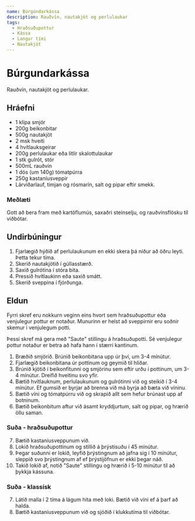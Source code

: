 ```yaml
---
name: Búrgúndarkássa
description: Rauðvín, nautakjöt og perlulaukar
tags:
  - Hraðsuðupottur
  - Kássa
  - Langur tími
  - Nautakjöt
---
```


# Búrgundarkássa

Rauðvín, nautakjöt og perlulaukar.

## Hráefni

- 1 klípa smjör
- 200g beikonbitar
- 500g nautakjöt
- 2 msk hveiti
- 4 hvítlauksgeirar
- 200g perlulaukar eða litlir skalottulaukar
- 1 stk gulrót, stór
- 500mL rauðvín
- 1 dós (um 140g) tómatpúrra
- 250g kastaníusveppir
- Lárviðarlauf, timjan og rósmarín, salt og pipar eftir smekk.

### Meðlæti

Gott að bera fram með kartöflumús, saxaðri steinselju, og rauðvínsflösku til viðbótar.

## Undirbúningur

1. Fjarlægið hýðið af perlulaukunum en ekki skera þá niður að öðru leyti. Þetta tekur tíma.
1. Skerið nautakjötið í gúllasstærð.
1. Saxið gulrótina í stóra bita.
1. Pressið hvítlaukinn eða saxið smátt.
1. Skerið sveppina í fjórðunga.

## Eldun

Fyrri skref eru nokkurn veginn eins hvort sem hraðsuðupottur eða venjulegur pottur er notaður. Munurinn er helst að sveppirnir eru soðnir skemur í venjulegum potti.

Þessi skref má gera með "Saute" stillingu á hraðsuðupotti. Sé venjulegur pottur notaður er betra að hafa hann í stærri kantinum.

1. Bræðið smjörið. Brúnið beikonbitana upp úr því, um 3-4 mínútur.
1. Fjarlægið beikonbitana úr pottinum og geymið til hliðar.
1. Brúnið kjötið í beikonfitunni og smjörinu sem eftir urðu í pottinum, um 3-4 mínútur. Dreifið hveitinu svo yfir.
1. Bætið hvítlauknum, perlulaukunum og gulrótinni við og steikið í 3-4 mínútur. Ef gumsið er byrjar að brenna við má byrja að bæta við víninu.
1. Bætið víni og tómatpúrru við og skrapið allt sem hefur brúnast upp af botninum.
1. Bætið beikonbitum aftur við ásamt kryddjurtum, salt og pipar, og hrærið öllu saman.

### Suða - hraðsuðupottur

7. Bætið kastaníusveppunum við.
8. Lokið hraðsuðupottinum og stillið á þrýstisuðu í 45 mínútur.
9. Þegar suðunni er lokið, leyfið þrýstingnum að jafna sig í 10 mínútur, sleppið svo þrýstingnum af ef þrýstijöfnun er ekki þegar náð.
10. Takið lokið af, notið "Saute" stillingu og hrærið í 5-10 mínútur til að þykkja kássuna.

### Suða - klassísk

7. Látið malla í 2 tíma á lágum hita með loki. Bætið við víni ef á þarf að halda.
8. Bætið kastaníusveppunum við og sjóðið í klukkutíma til viðbótar.
